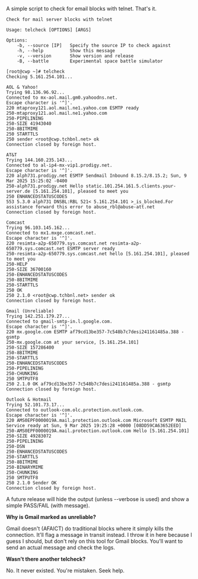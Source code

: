 A simple script to check for email blocks with telnet. That's it.

```
Check for mail server blocks with telnet

Usage: telcheck [OPTIONS] [ARGS]

Options:
    -b, --source [IP]   Specify the source IP to check against
    -h, --help          Show this message
    -v, --version       Show version and release
    -B, --battle        Experimental space battle simulator
```

```
[root@cwp ~]# telcheck
Checking 5.161.254.101...

AOL & Yahoo!
Trying 98.136.96.92...
Connected to mx-aol.mail.gm0.yahoodns.net.
Escape character is '^]'.
220 mtaproxy121.aol.mail.ne1.yahoo.com ESMTP ready
250-mtaproxy121.aol.mail.ne1.yahoo.com
250-PIPELINING
250-SIZE 41943040
250-8BITMIME
250 STARTTLS
250 sender <root@cwp.tchbnl.net> ok
Connection closed by foreign host.

AT&T
Trying 144.160.235.143...
Connected to al-ip4-mx-vip1.prodigy.net.
Escape character is '^]'.
220 alph731.prodigy.net ESMTP Sendmail Inbound 8.15.2/8.15.2; Sun, 9 Mar 2025 15:25:02 -0400
250-alph731.prodigy.net Hello static.101.254.161.5.clients.your-server.de [5.161.254.101], pleased to meet you
250 ENHANCEDSTATUSCODES
553 5.3.0 alph731 DNSBL:RBL 521< 5.161.254.101 >_is_blocked.For assistance forward this error to abuse_rbl@abuse-att.net
Connection closed by foreign host.

Comcast
Trying 96.103.145.162...
Connected to mx1.mxge.comcast.net.
Escape character is '^]'.
220 resimta-a2p-650779.sys.comcast.net resimta-a2p-650779.sys.comcast.net ESMTP server ready
250-resimta-a2p-650779.sys.comcast.net hello [5.161.254.101], pleased to meet you
250-HELP
250-SIZE 36700160
250-ENHANCEDSTATUSCODES
250-8BITMIME
250-STARTTLS
250 OK
250 2.1.0 <root@cwp.tchbnl.net> sender ok
Connection closed by foreign host.

Gmail (Unreliable)
Trying 142.251.179.27...
Connected to gmail-smtp-in.l.google.com.
Escape character is '^]'.
220 mx.google.com ESMTP af79cd13be357-7c548b7c7desi241161485a.388 - gsmtp
250-mx.google.com at your service, [5.161.254.101]
250-SIZE 157286400
250-8BITMIME
250-STARTTLS
250-ENHANCEDSTATUSCODES
250-PIPELINING
250-CHUNKING
250 SMTPUTF8
250 2.1.0 OK af79cd13be357-7c548b7c7desi241161485a.388 - gsmtp
Connection closed by foreign host.

Outlook & Hotmail
Trying 52.101.73.17...
Connected to outlook-com.olc.protection.outlook.com.
Escape character is '^]'.
220 AMS0EPF0000019A.mail.protection.outlook.com Microsoft ESMTP MAIL Service ready at Sun, 9 Mar 2025 19:25:28 +0000 [08DD59CA63652EED]
250-AMS0EPF0000019A.mail.protection.outlook.com Hello [5.161.254.101]
250-SIZE 49283072
250-PIPELINING
250-DSN
250-ENHANCEDSTATUSCODES
250-STARTTLS
250-8BITMIME
250-BINARYMIME
250-CHUNKING
250 SMTPUTF8
250 2.1.0 Sender OK
Connection closed by foreign host.
```

A future release will hide the output (unless --verbose is used) and show a simple PASS/FAIL (with message).

**Why is Gmail marked as unreliable?**

Gmail doesn't (AFAICT) do traditional blocks where it simply kills the connection. It'll flag a message in transit instead. I throw it in here because I guess I should, but don't rely on this tool for Gmail blocks. You'll want to send an actual message and check the logs.

**Wasn't there another telcheck?**

No. It never existed. You're mistaken. Seek help.
